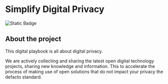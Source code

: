 # Simplify Digital Privacy

![Static Badge](https://img.shields.io/badge/READ-This_PlayBook-blue?style=flat&link=https%3A%2F%2Fnocomplexity.com%2Fdocuments%2Fsimplifyprivacy%2Fintro.html)



## About the project
This digital playbook is all about digital privacy.

We are actively collecting and sharing the latest open digital technology projects, sharing new knowledge and information. This to accelerate the process of making use of open solutions that do not impact your privacy the defacto standard.

